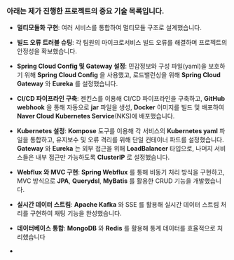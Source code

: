 ### 아래는 제가 진행한 프로젝트의 중요 기술 목록입니다.
- **멀티모듈화 구현**: 여러 서비스를 통합하여 멀티모듈 구조로 설계했습니다.
- **빌드 오류 트러블 슈팅**: 각 팀원의 마이크로서비스 빌드 오류를 해결하며 프로젝트의 안정성을
확보했습니다.
- **Spring Cloud Config 및 Gateway 설정**: 민감정보와 구성 파일(yaml)을 보호하기 위해 **Spring Cloud
Config** 을 사용했고, 로드밸런싱을 위해 **Spring Cloud Gateway** 와 **Eureka** 를 설정했습니다.
- **CI/CD 파이프라인 구축**: 젠킨스를 이용해 CI/CD 파이프라인을 구축하고, **GitHub webhook** 을 통해
자동으로 **jar** 파일을 생성, **Docker** 이미지를 빌드 및 배포하여 **Naver Cloud Kubernetes Service**(NKS)에
배포했습니다.
- **Kubernetes 설정**: **Kompose** 도구를 이용해 각 서비스의 **Kubernetes yaml** 파일을 통합하고, 유지보수 및
오류 격리를 위해 단일 컨테이너 파드를 설정했습니다. **Gateway** 와 **Eureka** 는 외부 접근을 위해
**LoadBalancer** 타입으로, 나머지 서비스들은 내부 접근만 가능하도록 **ClusterIP** 로 설정했습니다.
- **Webflux 와 MVC 구현**: **Spring Webflux** 를 통해 비동기 처리 방식을 구현하고, MVC 방식으로 **JPA**,
**Querydsl**, **MyBatis** 를 활용한 CRUD 기능을 개발했습니다.
- **실시간 데이터 스트림**: **Apache Kafka** 와 SSE 를 활용해 실시간 데이터 스트림 처리를 구현하여 채팅
기능을 완성했습니다.
- **데이터베이스 통합**: **MongoDB** 와 **Redis** 를 활용해 통계 데이터를 효율적으로 처리했습니다

- 
